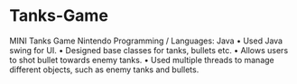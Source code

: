 # Tanks-Game
MINI Tanks Game Nintendo Programming / Languages: Java
•	Used Java swing for UI. 
•	Designed base classes for tanks, bullets etc. 
•	Allows users to shot bullet towards enemy tanks.
•	Used multiple threads to manage different objects, such as enemy tanks and bullets.
